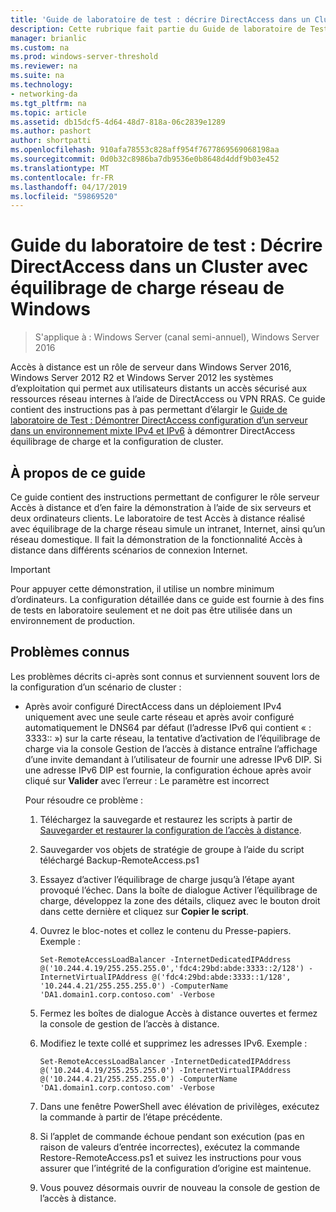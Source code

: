 ```yaml
---
title: 'Guide de laboratoire de test : décrire DirectAccess dans un Cluster avec équilibrage de charge réseau de Windows'
description: Cette rubrique fait partie du Guide de laboratoire de Test - décrire de DirectAccess dans un Cluster avec équilibrage de charge réseau Windows pour Windows Server 2016
manager: brianlic
ms.custom: na
ms.prod: windows-server-threshold
ms.reviewer: na
ms.suite: na
ms.technology:
- networking-da
ms.tgt_pltfrm: na
ms.topic: article
ms.assetid: db15dcf5-4d64-48d7-818a-06c2839e1289
ms.author: pashort
author: shortpatti
ms.openlocfilehash: 910afa78553c828aff954f7677869569068198aa
ms.sourcegitcommit: 0d0b32c8986ba7db9536e0b8648d4ddf9b03e452
ms.translationtype: MT
ms.contentlocale: fr-FR
ms.lasthandoff: 04/17/2019
ms.locfileid: "59869520"
---
```

# <a name="test-lab-guide-demonstrate-directaccess-in-a-cluster-with-windows-nlb"></a>Guide du laboratoire de test : Décrire DirectAccess dans un Cluster avec équilibrage de charge réseau de Windows

>S'applique à : Windows Server (canal semi-annuel), Windows Server 2016

Accès à distance est un rôle de serveur dans Windows Server 2016, Windows Server 2012 R2 et Windows Server 2012 les systèmes d’exploitation qui permet aux utilisateurs distants un accès sécurisé aux ressources réseau internes à l’aide de DirectAccess ou VPN RRAS. Ce guide contient des instructions pas à pas permettant d’élargir le [Guide de laboratoire de Test : Démontrer DirectAccess configuration d’un serveur dans un environnement mixte IPv4 et IPv6](https://go.microsoft.com/fwlink/p/?LinkId=237004) à démontrer DirectAccess équilibrage de charge et la configuration de cluster.  
  
## <a name="about-this-guide"></a>À propos de ce guide  
Ce guide contient des instructions permettant de configurer le rôle serveur Accès à distance et d’en faire la démonstration à l’aide de six serveurs et deux ordinateurs clients. Le laboratoire de test Accès à distance réalisé avec équilibrage de la charge réseau simule un intranet, Internet, ainsi qu’un réseau domestique. Il fait la démonstration de la fonctionnalité Accès à distance dans différents scénarios de connexion Internet.  
  
> [!IMPORTANT]  
> Pour appuyer cette démonstration, il utilise un nombre minimum d’ordinateurs. La configuration détaillée dans ce guide est fournie à des fins de tests en laboratoire seulement et ne doit pas être utilisée dans un environnement de production.  
  
## <a name="KnownIssues"></a>Problèmes connus  
Les problèmes décrits ci-après sont connus et surviennent souvent lors de la configuration d’un scénario de cluster :  
  
-   Après avoir configuré DirectAccess dans un déploiement IPv4 uniquement avec une seule carte réseau et après avoir configuré automatiquement le DNS64 par défaut (l’adresse IPv6 qui contient « : 3333:: ») sur la carte réseau, la tentative d’activation de l’équilibrage de charge via la console Gestion de l’accès à distance entraîne l’affichage d’une invite demandant à l’utilisateur de fournir une adresse IPv6 DIP. Si une adresse IPv6 DIP est fournie, la configuration échoue après avoir cliqué sur **Valider** avec l’erreur : Le paramètre est incorrect  
  
    Pour résoudre ce problème :  
  
    1.  Téléchargez la sauvegarde et restaurez les scripts à partir de [Sauvegarder et restaurer la configuration de l’accès à distance](https://gallery.technet.microsoft.com/Back-up-and-Restore-Remote-e157e6a6).  
  
    2.  Sauvegarder vos objets de stratégie de groupe à l’aide du script téléchargé Backup-RemoteAccess.ps1  
  
    3.  Essayez d’activer l’équilibrage de charge jusqu’à l’étape ayant provoqué l’échec. Dans la boîte de dialogue Activer l’équilibrage de charge, développez la zone des détails, cliquez avec le bouton droit dans cette dernière et cliquez sur **Copier le script**.  
  
    4.  Ouvrez le bloc-notes et collez le contenu du Presse-papiers. Exemple :  
  
        ```  
        Set-RemoteAccessLoadBalancer -InternetDedicatedIPAddress @('10.244.4.19/255.255.255.0','fdc4:29bd:abde:3333::2/128') -InternetVirtualIPAddress @('fdc4:29bd:abde:3333::1/128', '10.244.4.21/255.255.255.0') -ComputerName 'DA1.domain1.corp.contoso.com' -Verbose  
        ```  
  
    5.  Fermez les boîtes de dialogue Accès à distance ouvertes et fermez la console de gestion de l’accès à distance.  
  
    6.  Modifiez le texte collé et supprimez les adresses IPv6. Exemple :  
  
        ```  
        Set-RemoteAccessLoadBalancer -InternetDedicatedIPAddress @('10.244.4.19/255.255.255.0') -InternetVirtualIPAddress @('10.244.4.21/255.255.255.0') -ComputerName 'DA1.domain1.corp.contoso.com' -Verbose  
        ```  
  
    7.  Dans une fenêtre PowerShell avec élévation de privilèges, exécutez la commande à partir de l’étape précédente.  
  
    8.  Si l’applet de commande échoue pendant son exécution (pas en raison de valeurs d’entrée incorrectes), exécutez la commande Restore-RemoteAccess.ps1 et suivez les instructions pour vous assurer que l’intégrité de la configuration d’origine est maintenue.  
  
    9. Vous pouvez désormais ouvrir de nouveau la console de gestion de l’accès à distance.  
  


